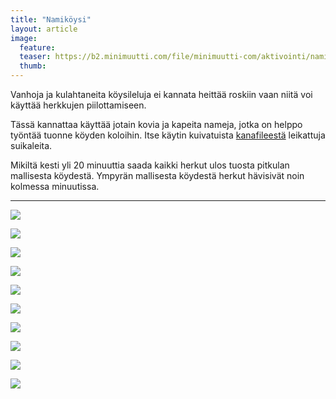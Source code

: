 ```yaml
---
title: "Namiköysi"
layout: article
image:
  feature:
  teaser: https://b2.minimuutti.com/file/minimuutti-com/aktivointi/namikoysi/DSC47417-245px.jpg
  thumb:
---
```


Vanhoja ja kulahtaneita köysileluja ei kannata heittää roskiin vaan niitä voi käyttää herkkujen piilottamiseen.

Tässä kannattaa käyttää jotain kovia ja kapeita nameja, jotka on helppo työntää tuonne köyden koloihin. Itse käytin kuivatuista [kanafileestä](http://clk.tradedoubler.com/click?p(210840)a(2526211)g(19927404)url(http://www.zooplus.fi/shop/koirat/luut/rocco/rocco_puruliuskat/534985)) leikattuja suikaleita.

Mikiltä kesti yli 20 minuuttia saada kaikki herkut ulos tuosta pitkulan mallisesta köydestä. Ympyrän mallisesta köydestä herkut hävisivät noin kolmessa minuutissa.

---

![](https://b2.minimuutti.com/file/minimuutti-com/aktivointi/namikoysi/DSC47283-800px.jpg)

![](https://b2.minimuutti.com/file/minimuutti-com/aktivointi/namikoysi/DSC47318-800px.jpg)

![](https://b2.minimuutti.com/file/minimuutti-com/aktivointi/namikoysi/DSC47417-800px.jpg)

![](https://b2.minimuutti.com/file/minimuutti-com/aktivointi/namikoysi/DSC47453-800px.jpg)

![](https://b2.minimuutti.com/file/minimuutti-com/aktivointi/namikoysi/DSC47419-800px.jpg)

![](https://b2.minimuutti.com/file/minimuutti-com/aktivointi/namikoysi/DSC47457-800px.jpg)

![](https://b2.minimuutti.com/file/minimuutti-com/aktivointi/namikoysi/DSC40613-800px.jpg)

![](https://b2.minimuutti.com/file/minimuutti-com/aktivointi/namikoysi/DSC40667-800px.jpg)

![](https://b2.minimuutti.com/file/minimuutti-com/aktivointi/namikoysi/DSC40711-800px.jpg)

![](https://b2.minimuutti.com/file/minimuutti-com/aktivointi/namikoysi/DSC40687-800px.jpg)
